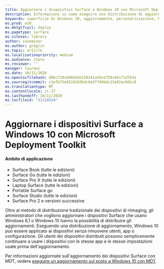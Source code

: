 ```yaml
---
title: Aggiornare i dispositivi Surface a Windows 10 con Microsoft Deployment Toolkit (Surface)
description: Informazioni su come eseguire una distribuzione di aggiornamento di Windows 10 per i dispositivi Surface.
keywords: superficie di Windows 10, aggiornamento, personalizzazione, MDT
ms.prod: w10
ms.mktglfcycl: deploy
ms.pagetype: surface
ms.sitesec: library
author: coveminer
ms.author: greglin
ms.topic: article
ms.localizationpriority: medium
ms.audience: itpro
ms.reviewer: ''
manager: laurawi
ms.date: 10/12/2020
ms.openlocfilehash: d9bc720c846b2bb158241a55e1759c841f1d7b3a
ms.sourcegitcommit: c1efb75e8524193bdc0a5f7496dc23a92ac665c8
ms.translationtype: MT
ms.contentlocale: it-IT
ms.lasthandoff: 10/12/2020
ms.locfileid: "11114524"
---
```

# Aggiornare i dispositivi Surface a Windows 10 con Microsoft Deployment Toolkit

#### Ambito di applicazione

- Surface Book (tutte le edizioni)
- Surface Go (tutte le edizioni)
- Surface Pro X (tutte le edizioni)
- Laptop Surface (tutte le edizioni)
- Portatile Surface go
- Surface Studio (tutte le edizioni)
- Surface Pro 2 e versioni successive

Oltre al metodo di distribuzione tradizionale dei dispositivi di riimaging, gli amministratori che vogliono aggiornare i dispositivi Surface che usano Windows 8,1 o Windows 10 hanno la possibilità di distribuire gli aggiornamenti. Eseguendo una distribuzione di aggiornamento, Windows 10 può essere applicato ai dispositivi senza rimuovere utenti, app o configurazione. Gli utenti dei dispositivi distribuiti possono semplicemente continuare a usare i dispositivi con le stesse app e le stesse impostazioni usate prima dell'aggiornamento. 

Per informazioni aggiornate sull'aggiornamento dei dispositivi Surface con MDT, vedere [eseguire un aggiornamento sul posto a Windows 10 con MDT](https://docs.microsoft.com/windows/deployment/deploy-windows-mdt/upgrade-to-windows-10-with-the-microsoft-deployment-toolkit).

